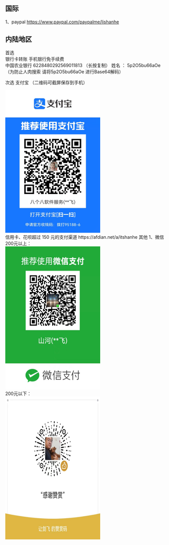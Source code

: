 ## 国际
1、paypal  https://www.paypal.com/paypalme/lishanhe 

## 内陆地区
首选  
  银行卡转账  手机银行免手续费  
中国农业银行  6228480292569011813   （长按复制） 姓名 ： 5p2O5bu66aOe （为防止人肉搜索  请将5p2O5bu66aOe 进行Base64解码）  

次选  支付宝   （二维码可截屏保存到手机）
<div> <img src="file/支付宝收款李山河.jpg" style="width: 300px;height: 450px" alt="支付宝"/></div>  
信用卡、花呗超过 150 元的支付渠道  https://afdian.net/a/itshanhe 
其他
 1、微信 
 200元以上：
 <div> <img src="file/微信收款李山河.jpg" style="width: 300px;height: 450px" alt="微信"/></div>
 200元以下：
 <div> <img src="file/wechat_zs.jpg" style="width: 300px;height: 450px" alt="微信赞赏码"/></div>    
 
